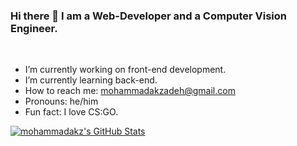### Hi there 👋 I am a Web-Developer and a Computer Vision Engineer.
<br/>

- I’m currently working on front-end development.
- I’m currently learning back-end.
- How to reach me: mohammadakzadeh@gmail.com
- Pronouns: he/him
- Fun fact: I love CS:GO.

[![mohammadakz's GitHub Stats](https://github-readme-stats.vercel.app/api?username=mohammadakz&theme=dark&show_icons=true)](https://github.com/mohammadakz)
<!---[![Top Langs](https://github-readme-stats.vercel.app/api/top-langs/?username=mohammadakz&layout=compact)](https://github.com/anuraghazra/github-readme-stats)-->
<!---[![Readme Card](https://github-readme-stats.vercel.app/api/pin/?username=mohammadakz&repo=github-readme-stats)](https://github.com/mohammadakz/github-readme-stats) -->


